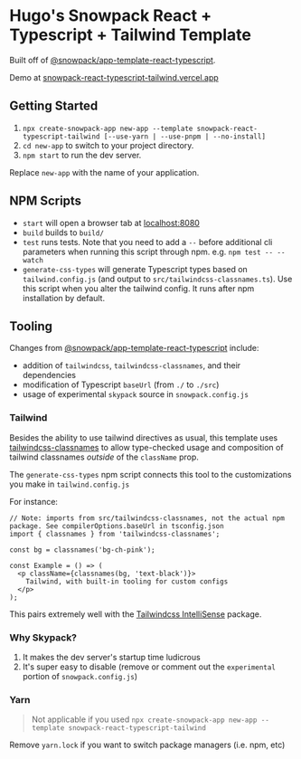 # Hugo's Snowpack React + Typescript + Tailwind Template

Built off of [@snowpack/app-template-react-typescript](https://github.com/snowpackjs/snowpack/tree/main/create-snowpack-app/app-template-react-typescript).

Demo at [snowpack-react-typescript-tailwind.vercel.app](https://snowpack-react-typescript-tailwind.vercel.app)

## Getting Started

1. `npx create-snowpack-app new-app --template snowpack-react-typescript-tailwind [--use-yarn | --use-pnpm | --no-install]`
2. `cd new-app` to switch to your project directory.
3. `npm start` to run the dev server.

Replace `new-app` with the name of your application.

## NPM Scripts

- `start` will open a browser tab at [localhost:8080](http://localhost:8080)
- `build` builds to `build/`
- `test` runs tests. Note that you need to add a `--` before additional cli parameters when running this script through npm.
  e.g. `npm test -- --watch`
- `generate-css-types` will generate Typescript types based on `tailwind.config.js` (and output to `src/tailwindcss-classnames.ts`).
  Use this script when you alter the tailwind config. It runs after npm installation by default.

## Tooling

Changes from [@snowpack/app-template-react-typescript](https://github.com/snowpackjs/snowpack/tree/main/create-snowpack-app/app-template-react-typescript)
include:

- addition of `tailwindcss`, `tailwindcss-classnames`, and their dependencies
- modification of Typescript `baseUrl` (from `./` to `./src`)
- usage of experimental `skypack` source in `snowpack.config.js`

### Tailwind

Besides the ability to use tailwind directives as usual, this template uses [tailwindcss-classnames](https://www.npmjs.com/package/tailwindcss-classnames) to allow type-checked usage and composition of tailwind classnames _outside_ of the `className` prop.

The `generate-css-types` npm script connects this tool to the customizations you make in `tailwind.config.js`

For instance:

```tsx
// Note: imports from src/tailwindcss-classnames, not the actual npm package. See compilerOptions.baseUrl in tsconfig.json
import { classnames } from 'tailwindcss-classnames';

const bg = classnames('bg-ch-pink');

const Example = () => (
  <p className={classnames(bg, 'text-black')}>
    Tailwind, with built-in tooling for custom configs
  </p>
);
```

This pairs extremely well with the [Tailwindcss IntelliSense](https://marketplace.visualstudio.com/items?itemName=bradlc.vscode-tailwindcss)
package.

### Why Skypack?

1. It makes the dev server's startup time ludicrous
2. It's super easy to disable (remove or comment out the `experimental` portion of `snowpack.config.js`)

### Yarn

> Not applicable if you used `npx create-snowpack-app new-app --template snowpack-react-typescript-tailwind`

Remove `yarn.lock` if you want to switch package managers (i.e. npm, etc)

